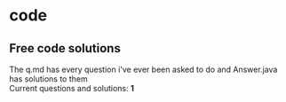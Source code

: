 # code
## Free code solutions
The q.md has every question i've ever been asked to do and Answer.java has solutions to them  
Current questions and solutions: **1**
